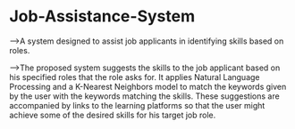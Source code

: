 # Job-Assistance-System

-->A system designed to assist job applicants in identifying skills based on roles.

-->The proposed system suggests the skills to the job applicant based on his specified roles that the role asks for. It
applies Natural Language Processing and a K-Nearest Neighbors model to match the keywords given by the user with the 
keywords matching the skills. These suggestions are accompanied by links to the learning platforms so that the user 
might achieve some of the desired skills for his target job role.

